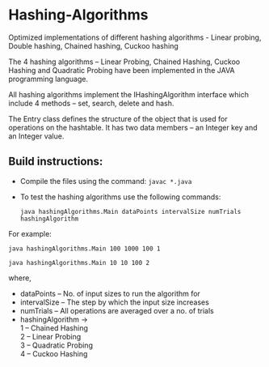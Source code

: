 # Hashing-Algorithms
Optimized implementations of different hashing algorithms - Linear probing, Double hashing, Chained hashing, Cuckoo hashing 

The 4 hashing algorithms – Linear Probing, Chained Hashing, Cuckoo Hashing and Quadratic Probing have been implemented in the JAVA programming language.

All hashing algorithms implement the IHashingAlgorithm interface which include 4 methods – set, search, delete and hash.

The Entry class defines the structure of the object that is used for operations on the hashtable. It has two data members – an Integer key and an Integer value.

## Build instructions:
- Compile the files using the command: `javac *.java`
- To test the hashing algorithms use the following commands:

  `java hashingAlgorithms.Main dataPoints intervalSize numTrials hashingAlgorithm`

For example: 

`java hashingAlgorithms.Main 100 1000 100 1 `

`java hashingAlgorithms.Main 10 10 100 2`

where,

- dataPoints – No. of input sizes to run the algorithm for
- intervalSize – The step by which the input size increases 
- numTrials – All operations are averaged over a no. of trials 
- hashingAlgorithm -> \
1 – Chained Hashing \
2 – Linear Probing \
3 – Quadratic Probing  
4 – Cuckoo Hashing 
